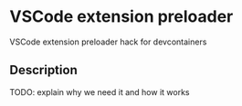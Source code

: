 # VSCode extension preloader

VSCode extension preloader hack for devcontainers

## Description

TODO: explain why we need it and how it works
